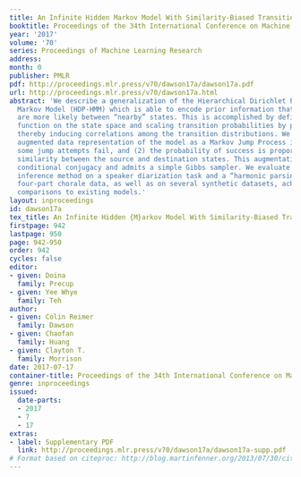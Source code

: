```yaml
---
title: An Infinite Hidden Markov Model With Similarity-Biased Transitions
booktitle: Proceedings of the 34th International Conference on Machine Learning
year: '2017'
volume: '70'
series: Proceedings of Machine Learning Research
address: 
month: 0
publisher: PMLR
pdf: http://proceedings.mlr.press/v70/dawson17a/dawson17a.pdf
url: http://proceedings.mlr.press/v70/dawson17a.html
abstract: 'We describe a generalization of the Hierarchical Dirichlet Process Hidden
  Markov Model (HDP-HMM) which is able to encode prior information that state transitions
  are more likely between “nearby” states. This is accomplished by defining a similarity
  function on the state space and scaling transition probabilities by pairwise similarities,
  thereby inducing correlations among the transition distributions. We present an
  augmented data representation of the model as a Markov Jump Process in which: (1)
  some jump attempts fail, and (2) the probability of success is proportional to the
  similarity between the source and destination states. This augmentation restores
  conditional conjugacy and admits a simple Gibbs sampler. We evaluate the model and
  inference method on a speaker diarization task and a “harmonic parsing” task using
  four-part chorale data, as well as on several synthetic datasets, achieving favorable
  comparisons to existing models.'
layout: inproceedings
id: dawson17a
tex_title: An Infinite Hidden {M}arkov Model With Similarity-Biased Transitions
firstpage: 942
lastpage: 950
page: 942-950
order: 942
cycles: false
editor:
- given: Doina
  family: Precup
- given: Yee Whye
  family: Teh
author:
- given: Colin Reimer
  family: Dawson
- given: Chaofan
  family: Huang
- given: Clayton T.
  family: Morrison
date: 2017-07-17
container-title: Proceedings of the 34th International Conference on Machine Learning
genre: inproceedings
issued:
  date-parts:
  - 2017
  - 7
  - 17
extras:
- label: Supplementary PDF
  link: http://proceedings.mlr.press/v70/dawson17a/dawson17a-supp.pdf
# Format based on citeproc: http://blog.martinfenner.org/2013/07/30/citeproc-yaml-for-bibliographies/
---
```

